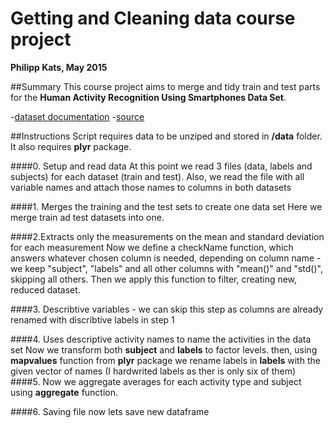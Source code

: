 Getting and Cleaning data course project
========
**Philipp Kats, May 2015**

##Summary
This course project aims to merge and tidy train and test parts for the **Human Activity Recognition Using Smartphones Data Set**.

-[dataset documentation](http://archive.ics.uci.edu/ml/datasets/Human+Activity+Recognition+Using+Smartphones)
-[source](https://d396qusza40orc.cloudfront.net/getdata%2Fprojectfiles%2FUCI%20HAR%20Dataset.zip)

##Instructions
Script requires data to be unziped and stored in **/data** folder.
It also requires **plyr** package.

####0. Setup and read data
At this point we read 3 files (data, labels and subjects) for each dataset (train and test). Also, we read the file with all variable names and attach those names to columns in both datasets

####1. Merges the training and the test sets to create one data set
Here we merge train ad test datasets into one.

####2.Extracts only the measurements on the mean and standard deviation for each measurement
Now we define a checkName function, which answers whatever chosen column is needed, depending on column name - we keep "subject", "labels" and all other columns with "mean()" and "std()", skipping all others.
Then we apply this function to filter, creating new, reduced dataset.

####3. Describtive variables - we can skip this step as columns are already renamed with discribtive labels in step 1

####4. Uses descriptive activity names to name the activities in the data set
Now we transform both **subject** and **labels** to factor levels. 
then, using **mapvalues** function from **plyr** package we rename labels in **labels** with the given vector of names (I hardwrited labels as ther is only six of them)
####5.
Now we aggregate averages for each activity type and subject using **aggregate** function.

####6. Saving file
now lets save new dataframe